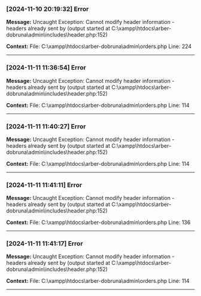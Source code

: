 ### [2024-11-10 20:19:32] Error

**Message:** Uncaught Exception: Cannot modify header information - headers already sent by (output started at C:\xampp\htdocs\arber-dobruna\admin\includes\header.php:152)

**Context:** File: C:\xampp\htdocs\arber-dobruna\admin\orders.php Line: 224

---

### [2024-11-11 11:36:54] Error

**Message:** Uncaught Exception: Cannot modify header information - headers already sent by (output started at C:\xampp\htdocs\arber-dobruna\admin\includes\header.php:152)

**Context:** File: C:\xampp\htdocs\arber-dobruna\admin\orders.php Line: 114

---

### [2024-11-11 11:40:27] Error

**Message:** Uncaught Exception: Cannot modify header information - headers already sent by (output started at C:\xampp\htdocs\arber-dobruna\admin\includes\header.php:152)

**Context:** File: C:\xampp\htdocs\arber-dobruna\admin\orders.php Line: 114

---

### [2024-11-11 11:41:11] Error

**Message:** Uncaught Exception: Cannot modify header information - headers already sent by (output started at C:\xampp\htdocs\arber-dobruna\admin\includes\header.php:152)

**Context:** File: C:\xampp\htdocs\arber-dobruna\admin\orders.php Line: 136

---

### [2024-11-11 11:41:17] Error

**Message:** Uncaught Exception: Cannot modify header information - headers already sent by (output started at C:\xampp\htdocs\arber-dobruna\admin\includes\header.php:152)

**Context:** File: C:\xampp\htdocs\arber-dobruna\admin\orders.php Line: 114

---

